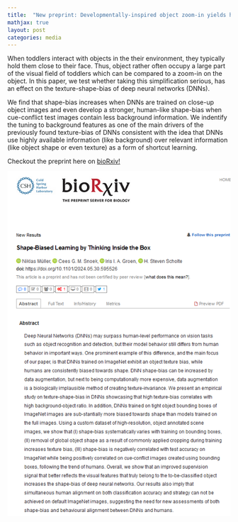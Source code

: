 ```yaml
---
title:  "New preprint: Developmentally-inspired object zoom-in yields human like shape-bias in DNNs!"
mathjax: true
layout: post
categories: media
---
```


When toddlers interact with objects in the their environment, they typically hold them close to their face. Thus, object rather often occupy a large part of the visual field of toddlers which can be compared to a zoom-in on the object.
In this paper, we test whether taking this simplification serious, has an effect on the texture-shape-bias of deep neural networks (DNNs).

We find that shape-bias increases when DNNs are trained on close-up object images and even develop a stronger, human-like shape-bias when cue-conflict test images contain less background information.
We indentify the tuning to background features as one of the main drivers of the previously found texture-bias of DNNs consistent with the idea that DNNs use highly available information (like background) over relevant information (like object shape or even texture) as a form of shortcut learning.

Checkout the preprint here on [bioRxiv!](https://www.biorxiv.org/content/10.1101/2024.05.30.595526v1)


<div><img src="./assets/imgs/texture_bias_preprint_screenshot.png" /></div>